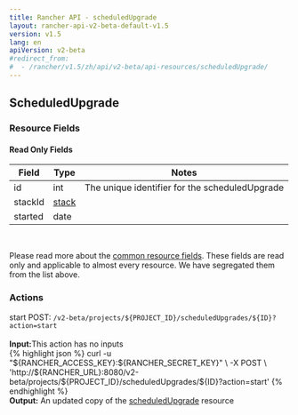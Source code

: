 ```yaml
---
title: Rancher API - scheduledUpgrade
layout: rancher-api-v2-beta-default-v1.5
version: v1.5
lang: en
apiVersion: v2-beta
#redirect_from:
#  - /rancher/v1.5/zh/api/v2-beta/api-resources/scheduledUpgrade/
---
```


## ScheduledUpgrade



### Resource Fields


#### Read Only Fields

Field | Type   | Notes
---|---|---
id | int  | The unique identifier for the scheduledUpgrade
stackId | [stack]({{site.baseurl}}/rancher/{{page.version}}/{{page.lang}}/api/{{page.apiVersion}}/api-resources/stack/)  | 
started | date  | 


<br>

Please read more about the [common resource fields]({{site.baseurl}}/rancher/{{page.version}}/{{page.lang}}/api/{{page.apiVersion}}/common/). These fields are read only and applicable to almost every resource. We have segregated them from the list above.




### Actions

<div class="action" id="start">
<span class="header">
start
<span class="headerright">POST:  <code>/v2-beta/projects/${PROJECT_ID}/scheduledUpgrades/${ID}?action=start</code></span></span>
<div class="action-contents">

<br>
<span class="input">
<strong>Input:</strong>This action has no inputs</span>

<br>
{% highlight json %}
curl -u "${RANCHER_ACCESS_KEY}:${RANCHER_SECRET_KEY}" \
-X POST \
'http://${RANCHER_URL}:8080/v2-beta/projects/${PROJECT_ID}/scheduledUpgrades/${ID}?action=start'
{% endhighlight %}
<br>
<span class="output"><strong>Output:</strong> An updated copy of the <a href="{{site.baseurl}}/rancher/{{page.version}}/{{page.lang}}/api/{{page.apiVersion}}/api-resources/scheduledUpgrade/">scheduledUpgrade</a> resource</span>
</div></div>


